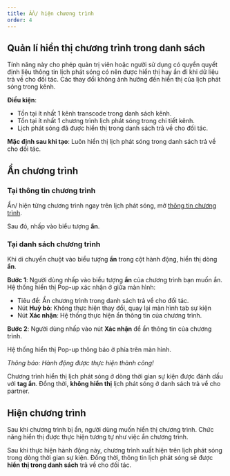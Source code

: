 ```yaml
---
title: Ẩn/ hiện chương trình
order: 4
---
```


## Quản lí hiển thị chương trình trong danh sách

Tính năng này cho phép quản trị viên hoặc người sử dụng có quyền quyết định liệu thông tin lịch phát sóng có nên được hiển thị hay ẩn đi khi dữ liệu trả về cho đối tác. Các thay đổi không ảnh hưởng đến hiển thị của lịch phát sóng trong kênh.

**Điều kiện**:

- Tồn tại ít nhất 1 kênh transcode trong danh sách kênh.
- Tồn tại ít nhất 1 chương trình lịch phát sóng trong chi tiết kênh.
- Lịch phát sóng đã được hiển thị trong danh sách trả về cho đối tác.

**Mặc định sau khi tạo**: Luôn hiển thị lịch phát sóng trong danh sách trả về cho đối tác.

## Ẩn chương trình

### Tại thông tin chương trình

Ẩn/ hiện từng chương trình ngay trên lịch phát sóng, mở  [thông tin chương trình](2-epg-list#xem-thông-tin-từng-chương-trình).

Sau đó, nhấp vào biểu tượng **ẩn**.

### Tại danh sách chương trình

Khi di chuyển chuột vào biểu tượng **ẩn** trong cột hành động, hiển thị dòng **ẩn**.

**Bước 1**:
Người dùng nhấp vào biểu tượng **ẩn** của chương trình bạn muốn ẩn.
Hệ thống hiển thị Pop-up xác nhận ở giữa màn hình:

 <!-- ![]() -->

- Tiêu đề: Ẩn chương trình trong danh sách trả về cho đối tác.
- Nút **Huỷ bỏ**: Không thực hiện thay đổi, quay lại màn hình tab sự kiện
- Nút **Xác nhận**: Hệ thống thực hiện ẩn thông tin của chương trình.

**Bước 2**:
Người dùng nhấp vào nút **Xác nhận** để ẩn thông tin của chương trình.

Hệ thống hiển thị Pop-up thông báo ở phía trên màn hình.

 <!-- ![]() -->

_Thông báo: Hành động được thực hiện thành công!_

Chương trình hiển thị lịch phát sóng ở dòng thời gian sự kiện được đánh dấu với **tag ẩn**. Đồng thời, **không hiển thị** lịch phát sóng ở danh sách trả về cho partner.

## Hiện chương trình

Sau khi chương trình bị ẩn, người dùng muốn hiển thị chương trình. Chức năng hiển thị được thực hiện tương tự như việc ẩn chương trình.

Sau khi thực hiện hành động này, chương trình xuất hiện trên lịch phát sóng trong dòng thời gian sự kiện. Đồng thời, thông tin lịch phát sóng sẽ được **hiển thị trong danh sách** trả về cho đối tác.
